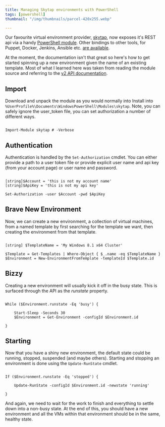```yaml
---
title: Managing Skytap environments with PowerShell
tags: [powershell]
thumbnail: "/img/thumbnails/parcel-420x255.webp"

---
```


Our favourite virtual environment provider, <a href="http://skytap.com">skytap</a>, now
exposes it's REST api via a handy
<a href="https://github.com/skytap/Powershell_Module_for_Skytap">PowerShell module</a>. Other
bindings to other tools, for Puppet, Docker, Jenkins, Ansible etc.
<a href="http://help.skytap.com/developer-tools.html">are available</a>.

At the moment, the documentation isn't that great so here's how to get started spinning up
a new environment given the name of an existing template. Most of what I learned here was taken
from reading the module source and referring to the
<a href="http://help.skytap.com/API_v2_Documentation.html">v2 API documentation</a>.

## Import

Download and unpack the module as you would normally into Install into
<code>%UserProfile%\Documents\WindowsPowerShell\Modules\skytap</code>. Note, you can safely ignore
the user_token file, you can set authorization a number of different ways.

```

Import-Module skytap # -Verbose

```

## Authentication

Authentication is handled by the <code>Set-Authorization</code> cmdlet. You can either provide a path
to a user token file or provide explicit user name and api key (from your account page) or
user name and password.

```

[string]$Account = 'this is not my account name'
[string]$ApiKey = 'this is not my api key'

Set-Authorization -user $Account -pwd $ApiKey

```

## Brave New Environment

Now, we can create a new environment, a collection of virtual machines, from a named template
by first searching for the template we want, then creating the environment from that template.

```

[string] $TemplateName = 'My Windows 8.1 x64 Cluster'

$Template = Get-Templates | Where-Object { $_.name -eq $TemplateName }
$Environment = New-EnvironmentFromTemplate -templateId $Template.id

```

## Bizzy

Creating a new environment will usually kick it off in the busy state. This is surfaced
through the API as the _runstate_ property.

```

While ($Environment.runstate -Eq 'busy') {

    Start-Sleep -Seconds 30
    $Environment = Get-Environment -configId $Environment.id

}

```

## Starting

Now that you have a shiny new environment, the default state could be running, stopped, suspended
(and maybe others). Starting and stopping an environment is done using the <code>Update-RunState</code>
cmdlet.

```

If ($Environment.runstate -Eq 'stopped') {

    Update-RunState -configId $Environment.id -newstate 'running'

}

```

And again, we need to wait for the work to finish and everything to settle down into a non-busy
state. At the end of this, you should have a new environment and all the VMs within that
environment should be in the same, healthy state.
